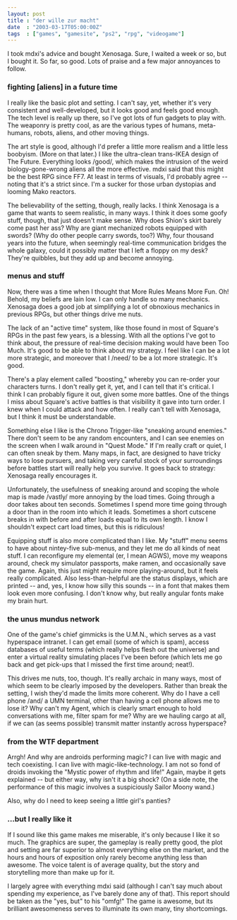```yaml
---
layout: post
title : "der wille zur macht"
date  : "2003-03-17T05:00:00Z"
tags  : ["games", "gamesite", "ps2", "rpg", "videogame"]
---
```

I took mdxi's advice and bought Xenosaga.  Sure, I waited a week or so, but I bought it.  So far, so good.  Lots of praise and a few major annoyances to follow.


### fighting [aliens] in a future time




I really like the basic plot and setting.  I can't say, yet, whether it's very consistent and well-developed, but it looks good and feels good enough.  The tech level is really up there, so I've got lots of fun gadgets to play with. The weaponry is pretty cool, as are the various types of humans, meta-humans, robots, aliens, and other moving things.

The art style is good, although I'd prefer a little more realism and a little less boobyism.  (More on that later.)  I like the ultra-clean trans-IKEA design of The Future.  Everything looks /good/, which makes the intrusion of the weird biology-gone-wrong aliens all the more effective.  mdxi said that this might be the best RPG since FF7.  At least in terms of visuals, I'd probably agree -- noting that it's a strict since.  I'm a sucker for those urban dystopias and looming Mako reactors.

The believability of the setting, though, really lacks.  I think Xenosaga is a game that wants to seem realistic, in many ways.  I think it does some goofy stuff, though, that just doesn't make sense.  Why does Shion's skirt barely come past her ass?  Why are giant mechanized robots equipped with swords?  (Why do other people carry swords, too?)  Why, four thousand years into the future, when seemingly real-time communication bridges the whole galaxy, could it possibly matter that I left a floppy on my desk?  They're quibbles, but they add up and become annoying.


### menus and stuff




Now, there was a time when I thought that More Rules Means More Fun.  Oh! Behold, my beliefs are lain low.  I can only handle so many mechanics. Xenosaga does a good job at simplifying a lot of obnoxious mechanics in previous RPGs, but other things drive me nuts.

The lack of an "active time" system, like those found in most of Square's RPGs in the past few years, is a blessing.  With all the options I've got to think about, the pressure of real-time decision making would have been Too Much. It's good to be able to think about my strategy.  I feel like I can be a lot more strategic, and moreover that I /need/ to be a lot more strategic.  It's good.

There's a play element called "boosting," whereby you can re-order your characters turns.  I don't really get it, yet, and I can tell that it's critical.  I think I can probably figure it out, given some more battles.  One of the things I miss about Square's active battles is that visibility it gave into turn order.  I knew when I could attack and how often.  I really can't tell with Xenosaga, but I think it must be understandable.

Something else I like is the Chrono Trigger-like "sneaking around enemies." There don't seem to be any random encounters, and I can see enemies on the screen when I walk around in "Quest Mode."  If I'm really craft or quiet, I can often sneak by them.  Many maps, in fact, are designed to have tricky ways to lose pursuers, and taking very careful stock of your surroundings before battles start will really help you survive.  It goes back to strategy: Xenosaga really encourages it.

Unfortunately, the usefulness of sneaking around and scoping the whole map is made /vastly/ more annoying by the load times.  Going through a door takes about ten seconds.  Sometimes I spend more time going through a door than in the room into which it leads.  Sometimes a short cutscene breaks in with before and after loads equal to its own length.  I know I shouldn't expect cart load times, but this is ridiculous!

Equipping stuff is also more complicated than I like.  My "stuff" menu seems to have about nintey-five sub-menus, and they let me do all kinds of neat stuff. I can reconfigure my elemental (er, I mean AGWS), move my weapons around, check my simulator passports, make ramen, and occasionally save the game.  Again, this just might require more playing-around, but it feels really complicated. Also less-than-helpful are the status displays, which are printed -- and, yes, I know how silly this sounds -- in a font that makes them look even more confusing.  I don't know why, but really angular fonts make my brain hurt.


### the unus mundus network




One of the game's chief gimmicks is the U.M.N., which serves as a vast hyperspace intranet.  I can get email (some of which is spam), access databases of useful terms (which really helps flesh out the universe) and enter a virtual reality simulating places I've been before (which lets me go back and get pick-ups that I missed the first time around; neat!).

This drives me nuts, too, though.  It's really archaic in many ways, most of which seem to be clearly imposed by the developers.  Rather than break the setting, I wish they'd made the limits more coherent.  Why do I have a cell phone /and/ a UMN terminal, other than having a cell phone allows me to lose it?  Why can't my Agent, which is clearly smart enough to hold conversations with me, filter spam for me?  Why are we hauling cargo at all, if we can (as seems possible) transmit matter instantly across hyperspace?


### from the WTF department




Arrgh!  And why are androids performing magic?  I can live with magic and tech coexisting.  I can live with magic-like-technology.  I am not so fond of droids invoking the "Mystic power of rhythm and life!"  Again, maybe it gets explained -- but either way, why isn't it a big shock?  (On a side note, the performance of this magic involves a suspiciously Sailor Moony wand.)

Also, why do I need to keep seeing a little girl's panties?


### ...but I really like it




If I sound like this game makes me miserable, it's only because I like it so much.  The graphics are super, the gameplay is really pretty good, the plot and setting are far superior to almost everything else on the market, and the hours and hours of exposition only rarely become anything less than awesome.  The voice talent is of average quality, but the story and storytelling more than make up for it.

I largely agree with everything mdxi said (although I can't say much about spending my experience, as I've barely done any of that).  This report should be taken as the "yes, but" to his "omfg!"  The game is awesome, but its brilliant awesomeness serves to illuminate its own many, tiny shortcomings.

